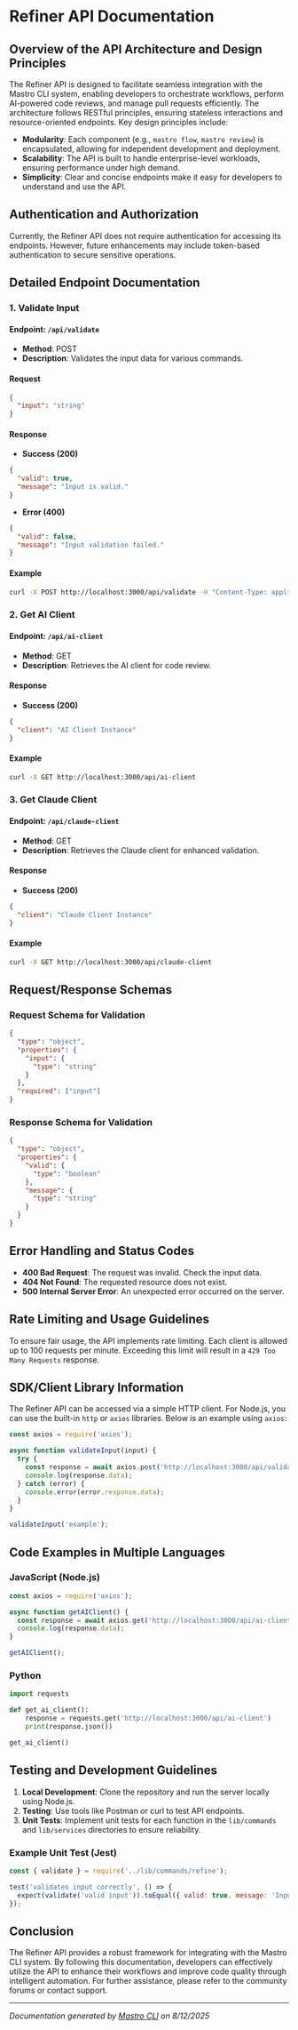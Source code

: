 <!---
This file was automatically generated by Mastro CLI
Generated on: 2025-08-12T04:05:39.876Z
Document type: api
Title: API Documentation

To prevent this file from being overwritten, add custom content
between the CUSTOM_START and CUSTOM_END markers below.
--->

# Refiner API Documentation

## Overview of the API Architecture and Design Principles

The Refiner API is designed to facilitate seamless integration with the Mastro CLI system, enabling developers to orchestrate workflows, perform AI-powered code reviews, and manage pull requests efficiently. The architecture follows RESTful principles, ensuring stateless interactions and resource-oriented endpoints. Key design principles include:

- **Modularity**: Each component (e.g., `mastro flow`, `mastro review`) is encapsulated, allowing for independent development and deployment.
- **Scalability**: The API is built to handle enterprise-level workloads, ensuring performance under high demand.
- **Simplicity**: Clear and concise endpoints make it easy for developers to understand and use the API.

## Authentication and Authorization

Currently, the Refiner API does not require authentication for accessing its endpoints. However, future enhancements may include token-based authentication to secure sensitive operations.

## Detailed Endpoint Documentation

### 1. Validate Input

#### Endpoint: `/api/validate`

- **Method**: POST
- **Description**: Validates the input data for various commands.

#### Request

```json
{
  "input": "string"
}
```

#### Response

- **Success (200)**

```json
{
  "valid": true,
  "message": "Input is valid."
}
```

- **Error (400)**

```json
{
  "valid": false,
  "message": "Input validation failed."
}
```

#### Example

```bash
curl -X POST http://localhost:3000/api/validate -H "Content-Type: application/json" -d '{"input": "example"}'
```

### 2. Get AI Client

#### Endpoint: `/api/ai-client`

- **Method**: GET
- **Description**: Retrieves the AI client for code review.

#### Response

- **Success (200)**

```json
{
  "client": "AI Client Instance"
}
```

#### Example

```bash
curl -X GET http://localhost:3000/api/ai-client
```

### 3. Get Claude Client

#### Endpoint: `/api/claude-client`

- **Method**: GET
- **Description**: Retrieves the Claude client for enhanced validation.

#### Response

- **Success (200)**

```json
{
  "client": "Claude Client Instance"
}
```

#### Example

```bash
curl -X GET http://localhost:3000/api/claude-client
```

## Request/Response Schemas

### Request Schema for Validation

```json
{
  "type": "object",
  "properties": {
    "input": {
      "type": "string"
    }
  },
  "required": ["input"]
}
```

### Response Schema for Validation

```json
{
  "type": "object",
  "properties": {
    "valid": {
      "type": "boolean"
    },
    "message": {
      "type": "string"
    }
  }
}
```

## Error Handling and Status Codes

- **400 Bad Request**: The request was invalid. Check the input data.
- **404 Not Found**: The requested resource does not exist.
- **500 Internal Server Error**: An unexpected error occurred on the server.

## Rate Limiting and Usage Guidelines

To ensure fair usage, the API implements rate limiting. Each client is allowed up to 100 requests per minute. Exceeding this limit will result in a `429 Too Many Requests` response.

## SDK/Client Library Information

The Refiner API can be accessed via a simple HTTP client. For Node.js, you can use the built-in `http` or `axios` libraries. Below is an example using `axios`:

```javascript
const axios = require('axios');

async function validateInput(input) {
  try {
    const response = await axios.post('http://localhost:3000/api/validate', { input });
    console.log(response.data);
  } catch (error) {
    console.error(error.response.data);
  }
}

validateInput('example');
```

## Code Examples in Multiple Languages

### JavaScript (Node.js)

```javascript
const axios = require('axios');

async function getAIClient() {
  const response = await axios.get('http://localhost:3000/api/ai-client');
  console.log(response.data);
}

getAIClient();
```

### Python

```python
import requests

def get_ai_client():
    response = requests.get('http://localhost:3000/api/ai-client')
    print(response.json())

get_ai_client()
```

## Testing and Development Guidelines

1. **Local Development**: Clone the repository and run the server locally using Node.js.
2. **Testing**: Use tools like Postman or curl to test API endpoints.
3. **Unit Tests**: Implement unit tests for each function in the `lib/commands` and `lib/services` directories to ensure reliability.

### Example Unit Test (Jest)

```javascript
const { validate } = require('../lib/commands/refine');

test('validates input correctly', () => {
  expect(validate('valid input')).toEqual({ valid: true, message: 'Input is valid.' });
});
```

## Conclusion

The Refiner API provides a robust framework for integrating with the Mastro CLI system. By following this documentation, developers can effectively utilize the API to enhance their workflows and improve code quality through intelligent automation. For further assistance, please refer to the community forums or contact support.

---

<!-- CUSTOM_START -->
<!-- Add your custom content here - it will be preserved during regeneration -->
<!-- CUSTOM_END -->

*Documentation generated by [Mastro CLI](https://github.com/your-org/mastro) on 8/12/2025*